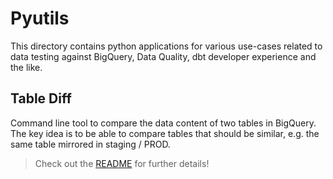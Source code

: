 # Pyutils

This directory contains python applications for various use-cases related to data testing against BigQuery, Data Quality, dbt developer experience and the like.

## Table Diff

Command line tool to compare the data content of two tables in BigQuery. The key idea is to be able to compare tables that should be similar, e.g. the same table mirrored in staging / PROD.

> Check out the [README](/pyutils/table_diff/README.md) for further details!
